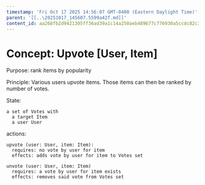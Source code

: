 ```yaml
---
timestamp: 'Fri Oct 17 2025 14:56:07 GMT-0400 (Eastern Daylight Time)'
parent: '[[..\20251017_145607.5599a42f.md]]'
content_id: aa268fb2d9421305ff36ad39a1c14a250aeb489677c776930a5ccdc82c347c86
---
```


# Concept: Upvote \[User, Item]

Purpose: rank items by popularity

Principle: Various users upvote items. Those items can then be ranked by number of votes.

State:

```
a set of Votes with
  a target Item
  a user User
```

actions:

```
upvote (user: User, item: Item):
  requires: no vote by user for item
  effects: adds vote by user for item to Votes set

unvote (user: User, item: Item)
  requires: a vote by user for item exists
  effects: removes said vote from Votes set
```
